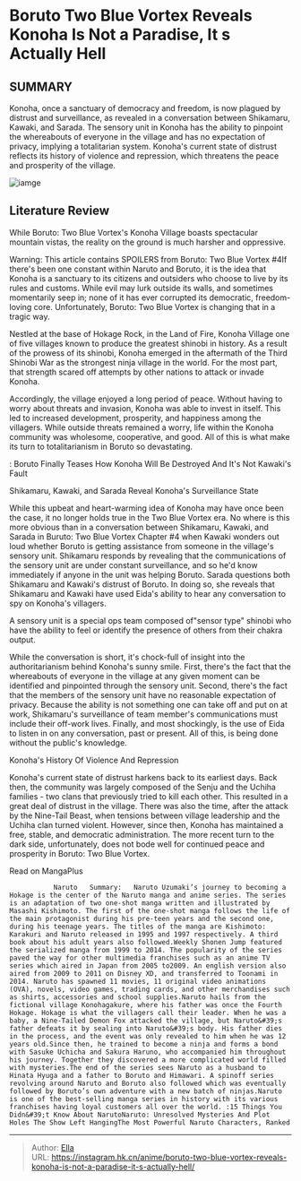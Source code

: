 # Boruto Two Blue Vortex Reveals Konoha Is Not a Paradise, It s Actually Hell


## SUMMARY 



  Konoha, once a sanctuary of democracy and freedom, is now plagued by distrust and surveillance, as revealed in a conversation between Shikamaru, Kawaki, and Sarada.   The sensory unit in Konoha has the ability to pinpoint the whereabouts of everyone in the village and has no expectation of privacy, implying a totalitarian system.   Konoha&#39;s current state of distrust reflects its history of violence and repression, which threatens the peace and prosperity of the village.  

![iamge](https://static1.srcdn.com/wordpress/wp-content/uploads/2023/11/boruto_the-new-boruto-leadership.jpg)

## Literature Review

While Boruto: Two Blue Vortex&#39;s Konoha Village boasts spectacular mountain vistas, the reality on the ground is much harsher and oppressive.




Warning: This article contains SPOILERS from Boruto: Two Blue Vortex #4If there&#39;s been one constant within Naruto and Boruto, it is the idea that Konoha is a sanctuary to its citizens and outsiders who choose to live by its rules and customs. While evil may lurk outside its walls, and sometimes momentarily seep in; none of it has ever corrupted its democratic, freedom-loving core. Unfortunately, Boruto: Two Blue Vortex is changing that in a tragic way.




Nestled at the base of Hokage Rock, in the Land of Fire, Konoha Village one of five villages known to produce the greatest shinobi in history. As a result of the prowess of its shinobi, Konoha emerged in the aftermath of the Third Shinobi War as the strongest ninja village in the world. For the most part, that strength scared off attempts by other nations to attack or invade Konoha.

          

Accordingly, the village enjoyed a long period of peace. Without having to worry about threats and invasion, Konoha was able to invest in itself. This led to increased development, prosperity, and happiness among the villagers. While outside threats remained a worry, life within the Konoha community was wholesome, cooperative, and good. All of this is what make its turn to totalitarianism in Boruto so devastating.




 : Boruto Finally Teases How Konoha Will Be Destroyed And It&#39;s Not Kawaki&#39;s Fault


 Shikamaru, Kawaki, and Sarada Reveal Konoha&#39;s Surveillance State 
          

While this upbeat and heart-warming idea of Konoha may have once been the case, it no longer holds true in the Two Blue Vortex era. No where is this more obvious than in a conversation between Shikamaru, Kawaki, and Sarada in Buruto: Two Blue Vortex Chapter #4 when Kawaki wonders out loud whether Boruto is getting assistance from someone in the village&#39;s sensory unit. Shikamaru responds by revealing that the communications of the sensory unit are under constant surveillance, and so he&#39;d know immediately if anyone in the unit was helping Boruto. Sarada questions both Shikamaru and Kawaki&#39;s distrust of Boruto. In doing so, she reveals that Shikamaru and Kawaki have used Eida&#39;s ability to hear any conversation to spy on Konoha&#39;s villagers.






A sensory unit is a special ops team composed of&#34;sensor type&#34; shinobi who have the ability to feel or identify the presence of others from their chakra output.




While the conversation is short, it&#39;s chock-full of insight into the authoritarianism behind Konoha&#39;s sunny smile. First, there&#39;s the fact that the whereabouts of everyone in the village at any given moment can be identified and pinpointed through the sensory unit. Second, there&#39;s the fact that the members of the sensory unit have no reasonable expectation of privacy. Because the ability is not something one can take off and put on at work, Shikamaru&#39;s surveillance of team member&#39;s communications must include their off-work lives. Finally, and most shockingly, is the use of Eida to listen in on any conversation, past or present. All of this, is being done without the public&#39;s knowledge.



 Konoha&#39;s History Of Violence And Repression 

 




Konoha&#39;s current state of distrust harkens back to its earliest days. Back then, the community was largely composed of the Senju and the Uchiha families - two clans that previously tried to kill each other. This resulted in a great deal of distrust in the village. There was also the time, after the attack by the Nine-Tail Beast, when tensions between village leadership and the Uchiha clan turned violent. However, since then, Konoha has maintained a free, stable, and democratic administration. The more recent turn to the dark side, unfortunately, does not bode well for continued peace and prosperity in Boruto: Two Blue Vortex.

Read on MangaPlus

               Naruto   Summary:   Naruto Uzumaki’s journey to becoming a Hokage is the center of the Naruto manga and anime series. The series is an adaptation of two one-shot manga written and illustrated by Masashi Kishimoto. The first of the one-shot manga follows the life of the main protagonist during his pre-teen years and the second one, during his teenage years. The titles of the manga are Kishimoto: Karakuri and Naruto released in 1995 and 1997 respectively. A third book about his adult years also followed.Weekly Shonen Jump featured the serialized manga from 1999 to 2014. The popularity of the series paved the way for other multimedia franchises such as an anime TV series which aired in Japan from 2005 to2009. An english version also aired from 2009 to 2011 on Disney XD, and transferred to Toonami in 2014. Naruto has spawned 11 movies, 11 original video animations (OVA), novels, video games, trading cards, and other merchandises such as shirts, accessories and school supplies.Naruto hails from the fictional village Konohagakure, where his father was once the Fourth Hokage. Hokage is what the villagers call their leader. When he was a baby, a Nine-Tailed Demon Fox attacked the village, but Naruto&#39;s father defeats it by sealing into Naruto&#39;s body. His father dies in the process, and the event was only revealed to him when he was 12 years old.Since then, he trained to become a ninja and forms a bond with Sasuke Uchicha and Sakura Haruno, who accompanied him throughout his journey. Together they discovered a more complicated world filled with mysteries.The end of the series sees Naruto as a husband to Hinata Hyuga and a father to Boruto and Himawari. A spinoff series revolving around Naruto and Boruto also followed which was eventually followed by Boruto’s own adventure with a new batch of ninjas.Naruto is one of the best-selling manga series in history with its various franchises having loyal customers all over the world. :15 Things You Didn&#39;t Know About NarutoNaruto: Unresolved Mysteries And Plot Holes The Show Left HangingThe Most Powerful Naruto Characters, Ranked      

---

> Author: [Ella](https://instagram.hk.cn/)  
> URL: https://instagram.hk.cn/anime/boruto-two-blue-vortex-reveals-konoha-is-not-a-paradise-it-s-actually-hell/  

